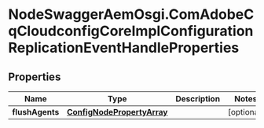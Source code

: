 # NodeSwaggerAemOsgi.ComAdobeCqCloudconfigCoreImplConfigurationReplicationEventHandleProperties

## Properties

Name | Type | Description | Notes
------------ | ------------- | ------------- | -------------
**flushAgents** | [**ConfigNodePropertyArray**](ConfigNodePropertyArray.md) |  | [optional] 


